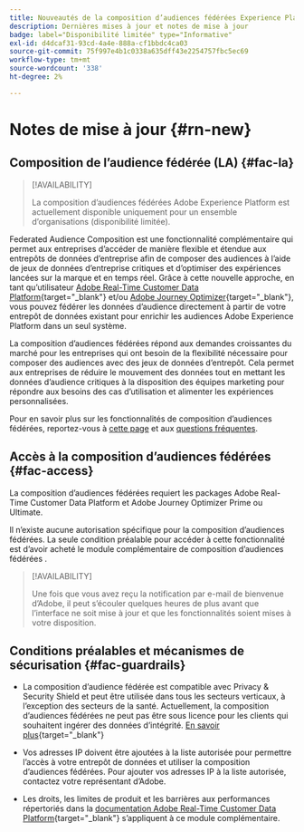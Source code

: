 ```yaml
---
title: Nouveautés de la composition d’audiences fédérées Experience Platform
description: Dernières mises à jour et notes de mise à jour
badge: label="Disponibilité limitée" type="Informative"
exl-id: d4dcaf31-93cd-4a4e-888a-cf1bbdc4ca03
source-git-commit: 75f997e4b1c0338a635dff43e2254757fbc5ec69
workflow-type: tm+mt
source-wordcount: '338'
ht-degree: 2%

---
```


# Notes de mise à jour {#rn-new}

## Composition de l’audience fédérée (LA) {#fac-la}

>[!AVAILABILITY]
>
>La composition d’audiences fédérées Adobe Experience Platform est actuellement disponible uniquement pour un ensemble d’organisations (disponibilité limitée).
>

Federated Audience Composition est une fonctionnalité complémentaire qui permet aux entreprises d’accéder de manière flexible et étendue aux entrepôts de données d’entreprise afin de composer des audiences à l’aide de jeux de données d’entreprise critiques et d’optimiser des expériences lancées sur la marque et en temps réel. Grâce à cette nouvelle approche, en tant qu’utilisateur [Adobe Real-Time Customer Data Platform](https://experienceleague.adobe.com/en/docs/experience-platform/segmentation/home){target="_blank"} et/ou [Adobe Journey Optimizer](https://experienceleague.adobe.com/fr/docs/journey-optimizer/using/ajo-home){target="_blank"}, vous pouvez fédérer les données d’audience directement à partir de votre entrepôt de données existant pour enrichir les audiences Adobe Experience Platform dans un seul système.

La composition d’audiences fédérées répond aux demandes croissantes du marché pour les entreprises qui ont besoin de la flexibilité nécessaire pour composer des audiences avec des jeux de données d’entrepôt. Cela permet aux entreprises de réduire le mouvement des données tout en mettant les données d’audience critiques à la disposition des équipes marketing pour répondre aux besoins des cas d’utilisation et alimenter les expériences personnalisées. 

Pour en savoir plus sur les fonctionnalités de composition d’audiences fédérées, reportez-vous à [cette page](get-started.md) et aux [questions fréquentes](get-started.md#faq).

## Accès à la composition d’audiences fédérées {#fac-access}

La composition d’audiences fédérées requiert les packages Adobe Real-Time Customer Data Platform et Adobe Journey Optimizer Prime ou Ultimate.

Il n’existe aucune autorisation spécifique pour la composition d’audiences fédérées. La seule condition préalable pour accéder à cette fonctionnalité est d’avoir acheté le module complémentaire de composition d’audiences fédérées .

>[!AVAILABILITY]
>
>Une fois que vous avez reçu la notification par e-mail de bienvenue d’Adobe, il peut s’écouler quelques heures de plus avant que l’interface ne soit mise à jour et que les fonctionnalités soient mises à votre disposition.
>

## Conditions préalables et mécanismes de sécurisation {#fac-guardrails}

* La composition d’audience fédérée est compatible avec Privacy &amp; Security Shield et peut être utilisée dans tous les secteurs verticaux, à l’exception des secteurs de la santé. Actuellement, la composition d’audiences fédérées ne peut pas être sous licence pour les clients qui souhaitent ingérer des données d’intégrité. [En savoir plus](https://experienceleague.adobe.com/en/docs/events/customer-data-management-voices-recordings/governance/healthcare-shield){target="_blank"}

* Vos adresses IP doivent être ajoutées à la liste autorisée pour permettre l’accès à votre entrepôt de données et utiliser la composition d’audiences fédérées. Pour ajouter vos adresses IP à la liste autorisée, contactez votre représentant d’Adobe.

* Les droits, les limites de produit et les barrières aux performances répertoriés dans la [documentation Adobe Real-Time Customer Data Platform](https://experienceleague.adobe.com/en/docs/experience-platform/profile/guardrails){target="_blank"} s’appliquent à ce module complémentaire.

